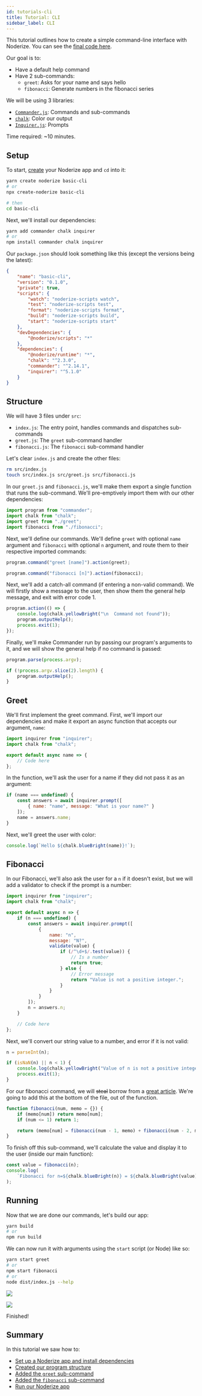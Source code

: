```yaml
---
id: tutorials-cli
title: Tutorial: CLI
sidebar_label: CLI
---
```


This tutorial outlines how to create a simple command-line interface with Noderize. You can see the [final code here](https://github.com/Cretezy/Noderize/tree/master/examples/basic-cli).

Our goal is to:

* Have a default help command
* Have 2 sub-commands:
  * `greet`: Asks for your name and says hello
  * `fibonacci`: Generate numbers in the fibonacci series

We will be using 3 libraries:

* [`Commander.js`](https://github.com/tj/commander.js): Commands and sub-commands
* [`chalk`](https://github.com/chalk/chalk): Color our output
* [`Inquirer.js`](https://github.com/SBoudrias/Inquirer.js): Prompts

Time required: ~10 minutes.

## Setup

To start, [create](create.md) your Noderize app and `cd` into it:

```bash
yarn create noderize basic-cli
# or
npx create-noderize basic-cli

# then
cd basic-cli
```

Next, we'll install our dependencies:

```bash
yarn add commander chalk inquirer
# or
npm install commander chalk inquirer
```

Our `package.json` should look something like this (except the versions being the latest):

```json
{
	"name": "basic-cli",
	"version": "0.1.0",
	"private": true,
	"scripts": {
		"watch": "noderize-scripts watch",
		"test": "noderize-scripts test",
		"format": "noderize-scripts format",
		"build": "noderize-scripts build",
		"start": "noderize-scripts start"
	},
	"devDependencies": {
		"@noderize/scripts": "*"
	},
	"dependencies": {
		"@noderize/runtime": "*",
		"chalk": "^2.3.0",
		"commander": "^2.14.1",
		"inquirer": "^5.1.0"
	}
}
```

## Structure

We will have 3 files under `src`:

* `index.js`: The entry point, handles commands and dispatches sub-commands
* `greet.js`: The `greet` sub-command handler
* `fibonacci.js`: The `fibonacci` sub-command handler

Let's clear `index.js` and create the other files:

```bash
rm src/index.js
touch src/index.js src/greet.js src/fibonacci.js
```

In our `greet.js` and `fibonacci.js`, we'll make them export a single function that runs the sub-command. We'll pre-emptively import them with our other dependencies:

```js
import program from "commander";
import chalk from "chalk";
import greet from "./greet";
import fibonacci from "./fibonacci";
```

Next, we'll define our commands. We'll define `greet` with optional `name` argument and `fibonacci` with optional `n` argument, and route them to their respective imported commands:

```js
program.command("greet [name]").action(greet);

program.command("fibonacci [n]").action(fibonacci);
```

Next, we'll add a catch-all command (if entering a non-valid command). We will firstly show a message to the user, then show them the general help message, and exit with error code 1.

```js
program.action(() => {
	console.log(chalk.yellowBright("\n  Command not found"));
	program.outputHelp();
	process.exit(1);
});
```

Finally, we'll make Commander run by passing our program's arguments to it, and we will show the general help if no command is passed:

```js
program.parse(process.argv);

if (!process.argv.slice(2).length) {
	program.outputHelp();
}
```

## Greet

We'll first implement the greet command. First, we'll import our dependencies and make it export an async function that accepts our argument, `name`:

```js
import inquirer from "inquirer";
import chalk from "chalk";

export default async name => {
	// Code here
};
```

In the function, we'll ask the user for a name if they did not pass it as an argument:

```js
if (name === undefined) {
    const answers = await inquirer.prompt([
        { name: "name", message: "What is your name?" }
    ]);
    name = answers.name;
}
```

Next, we'll greet the user with color:

```js
console.log(`Hello ${chalk.blueBright(name)}!`);
```

## Fibonacci

In our Fibonacci, we'll also ask the user for a `n` if it doesn't exist, but we will add a validator to check if the prompt is a number:

```js
import inquirer from "inquirer";
import chalk from "chalk";

export default async n => {
	if (n === undefined) {
		const answers = await inquirer.prompt([
			{
				name: "n",
				message: "N?",
				validate(value) {
					if (/^\d+$/.test(value)) {
						// Is a number
						return true;
					} else {
						// Error message
						return "Value is not a positive integer.";
					}
				}
			}
		]);
		n = answers.n;
	}

	// Code here
};
```

Next, we'll convert our string value to a number, and error if it is not valid:

```js
n = parseInt(n);

if (isNaN(n) || n < 1) {
	console.log(chalk.yellowBright("Value of n is not a positive integer."));
	process.exit(1);
}
```

For our fibonacci command, we will ~~steal~~ borrow from a [great article](https://medium.com/developers-writing/fibonacci-sequence-algorithm-in-javascript-b253dc7e320e). We're going to add this at the bottom of the file, out of the function.

```js
function fibonacci(num, memo = {}) {
	if (memo[num]) return memo[num];
	if (num <= 1) return 1;

	return (memo[num] = fibonacci(num - 1, memo) + fibonacci(num - 2, memo));
}
```

To finish off this sub-command, we'll calculate the value and display it to the user (inside our main function):

```js
const value = fibonacci(n);
console.log(
	`Fibonacci for n=${chalk.blueBright(n)} = ${chalk.blueBright(value)}!`
);
```

## Running

Now that we are done our commands, let's build our app:

```bash
yarn build
# or
npm run build
```

We can now run it with arguments using the `start` script (or Node) like so:

```bash
yarn start greet
# or
npm start fibonacci
# or
node dist/index.js --help
```

![](/img/docs/tutorials-cli-greet.png)

![](/img/docs/tutorials-cli-fibonacci.png)

Finished!

## Summary

In this tutorial we saw how to:

* [Set up a Noderize app and install dependencies](#setup)
* [Created our program structure](#structure)
* [Added the `greet` sub-command](#greet)
* [Added the `fibonacci` sub-command](#fibonacci)
* [Run our Noderize app](#running)
